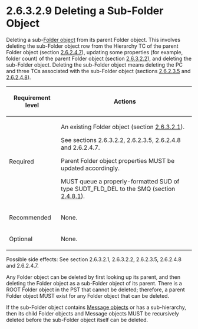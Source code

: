 <html dir="LTR" xmlns:mshelp="http://msdn.microsoft.com/mshelp" xmlns:ddue="http://ddue.schemas.microsoft.com/authoring/2003/5" xmlns:xlink="http://www.w3.org/1999/xlink" xmlns:tool="http://www.microsoft.com/tooltip">
    <head>
        <meta http-equiv="Content-Type" content="text/html; CHARSET=utf-8"></meta>
        <meta name="save" content="history"></meta>
        <title>2.6.3.2.9 Deleting a Sub-Folder Object</title>
        <xml>
            <mshelp:toctitle title="2.6.3.2.9 Deleting a Sub-Folder Object"></mshelp:toctitle>
            <mshelp:rltitle title="[MS-PST]: Deleting a Sub-Folder Object"></mshelp:rltitle>
            <mshelp:keyword index="A" term="0464e2c7-f9e3-43b5-8538-1989b5a29c6b"></mshelp:keyword>
            <mshelp:attr name="DCSext.ContentType" value="open specification"></mshelp:attr>
            <mshelp:attr name="AssetID" value="0464e2c7-f9e3-43b5-8538-1989b5a29c6b"></mshelp:attr>
            <mshelp:attr name="TopicType" value="kbRef"></mshelp:attr>
            <mshelp:attr name="DCSext.Title" value="[MS-PST]: Deleting a Sub-Folder Object" />
        </xml>
    </head>
    <body>
        <div id="header">
            <h1 class="heading">2.6.3.2.9 Deleting a Sub-Folder Object</h1>
        </div>
        <div id="mainSection">
            <div id="mainBody">
                <div id="allHistory" class="saveHistory"></div>
                <div id="sectionSection0" class="section" name="collapseableSection">
                    

<p>Deleting a sub-<a href="08220cc9-69b1-4072-a2e7-2a0ff201d505.html#gt_0682daa7-c1b8-419b-8a32-6048833d0b72">Folder object</a> from its
parent Folder object. This involves deleting the sub-Folder object row from the
Hierarchy TC of the parent Folder object (section <a href="5a0450b5-61c3-4bb0-9837-fd14a00040d2.html">2.6.2.4.7</a>), updating some
properties (for example, folder count) of the parent Folder object (section <a href="d17234d1-4de9-436e-a412-186b42dd1a8b.html">2.6.3.2.2</a>), and deleting
the sub-Folder object. Deleting the sub-Folder object means deleting the PC and
three TCs associated with the sub-Folder object (sections <a href="3e05614a-2a40-4b4d-8d92-dc88293b24ac.html">2.6.2.3.5</a> and <a href="9d0c7a2f-8cfd-46e9-88aa-b9e8615c500c.html">2.6.2.4.8</a>).</p>

<table>
 <thead>
  <tr>
   <th>
   <p>Requirement level</p>
   </th>
   <th>
   <p>Actions</p>
   </th>
  </tr>
 </thead>
 <tr>
  <td>
  <p>Required</p>
  </td>
  <td>
  <p>An existing Folder object (section <a href="a5c8bcf8-706d-4db2-afc4-1f5cb239dc63.html">2.6.3.2.1</a>).</p>
  <p>See sections 2.6.3.2.2, 2.6.2.3.5, 2.6.2.4.8 and
  2.6.2.4.7.</p>
  <p>Parent Folder object properties MUST be updated
  accordingly.</p>
  <p>MUST queue a properly-formatted SUD of type
  SUDT_FLD_DEL to the SMQ (section <a href="feced5b5-714b-47e1-8ca0-a8aae53c2fe4.html">2.4.8.1</a>).</p>
  </td>
 </tr>
 <tr>
  <td>
  <p>Recommended</p>
  </td>
  <td>
  <p>None.</p>
  </td>
 </tr>
 <tr>
  <td>
  <p>Optional</p>
  </td>
  <td>
  <p>None.</p>
  </td>
 </tr>
</table>

<p>Possible side effects: See section 2.6.3.2.1, 2.6.3.2.2,
2.6.2.3.5, 2.6.2.4.8 and 2.6.2.4.7.</p>

<p>Any Folder object can be deleted by first looking up its
parent, and then deleting the Folder object as a sub-Folder object of its
parent. There is a ROOT Folder object in the PST that cannot be deleted;
therefore, a parent Folder object MUST exist for any Folder object that can be
deleted.</p>

<p>If the sub-Folder object contains <a href="08220cc9-69b1-4072-a2e7-2a0ff201d505.html#gt_b6c15d0c-d992-421d-ba96-99d3b63894cf">Message objects</a> or has a
sub-hierarchy, then its child Folder objects and Message objects MUST be
recursively deleted before the sub-Folder object itself can be deleted.</p>
                </div>
            </div>
        </div>
    </body>
</html>